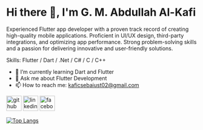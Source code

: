 # Hi there 👋, I'm G. M. Abdullah Al-Kafi

Experienced Flutter app developer with a proven track record of creating high-quality mobile applications. Proficient in UI/UX design, third-party integrations, and optimizing app performance. Strong problem-solving skills and a passion for delivering innovative and user-friendly solutions.

Skills: Flutter / Dart / .Net / C# / C / C++

- 🌱 I’m currently learning Dart and Flutter 
- 💬 Ask me about Flutter Development 
- 📫 How to reach me: kaficsebaiust02@gmail.com 


[<img src='https://cdn.jsdelivr.net/npm/simple-icons@3.0.1/icons/github.svg' alt='github' height='40'>](https://github.com/kafi015)  [<img src='https://cdn.jsdelivr.net/npm/simple-icons@3.0.1/icons/linkedin.svg' alt='linkedin' height='40'>](https://www.linkedin.com/in/g-m-kafi-b8b1761ab/)  [<img src='https://cdn.jsdelivr.net/npm/simple-icons@3.0.1/icons/facebook.svg' alt='facebook' height='40'>](https://www.facebook.com/kafiul.islam.50)  

[![Top Langs](https://github-readme-stats.vercel.app/api/top-langs/?username=kafi015)](https://github.com/anuraghazra/github-readme-stats)
